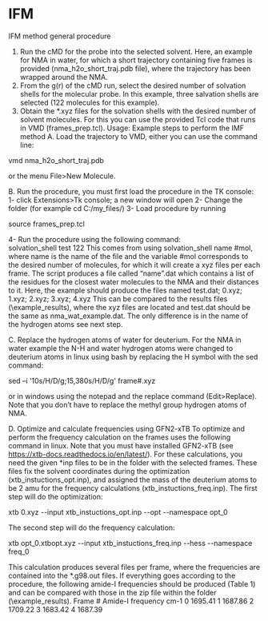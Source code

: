 # IFM
IFM method general procedure
1.	Run the cMD for the probe into the selected solvent. Here, an example for NMA in water, for which a short trajectory containing five frames is provided (nma_h2o_short_traj.pdb file), where the trajectory has been wrapped around the NMA.
2.	From the g(r) of the cMD run, select the desired number of solvation shells for the molecular probe. In this example, three salvation shells are selected (122 molecules for this example).
3.	Obtain the *.xyz files for the solvation shells with the desired number of solvent molecules. For this you can use the provided Tcl code that runs in VMD (frames_prep.tcl). Usage: 
Example steps to perform the IMF method
A.	Load the trajectory to VMD, either you can use the command line:

vmd nma_h2o_short_traj.pdb

or the menu File>New Molecule.

B.	Run the procedure, you must first load the procedure in the TK console:
1-	click Extensions>Tk console; a new window will open
2-	Change the folder (for example cd C:/my_files/)
3-	Load procedure by running

source frames_prep.tcl

4-	Run the procedure using the following command:  
solvation_shell test 122 
This comes from using solvation_shell name #mol, where name is the name of the file and the variable #mol corresponds to the desired number of molecules, for which it will create a xyz files per each frame. The script produces a file called “name”.dat which contains a list of the residues for the closest water molecules to the NMA and their distances to it. 
Here, the example should produce the files named
test.dat; 0.xyz; 1.xyz; 2.xyz; 3.xyz; 4.xyz 
This can be compared to the results files (\example_results\), where the xyz files are located and test.dat should be the same as nma_wat_example.dat. The only difference is in the name of the hydrogen atoms see next step.

C.	Replace the hydrogen atoms of water for deuterium.
For the NMA in water example the N-H and water hydrogen atoms were changed to deuterium atoms in linux using bash by replacing the H symbol with the sed command:

sed –i '10s/H/D/g;15,380s/H/D/g' frame#.xyz

or in windows using the notepad and the replace command (Edit>Replace). Note that you don’t have to replace the methyl group hydrogen atoms of NMA. 

D.	Optimize and calculate frequencies using GFN2-xTB
To optimize and perform the frequency calculation on the frames uses the following command in linux. Note that you must have installed GFN2-xTB (see https://xtb-docs.readthedocs.io/en/latest/). For these calculations, you need the given *inp files to be in the folder with the selected frames. These files fix the solvent coordinates during the optimization (xtb_instuctions_opt.inp), and assigned the mass of the deuterium atoms to be 2 amu for the frequency calculations (xtb_instuctions_freq.inp).
The first step will do the optimization:

xtb  0.xyz --input xtb_instuctions_opt.inp --opt --namespace opt_0

The second step will do the frequency calculation:

xtb opt_0.xtbopt.xyz --input xtb_instuctions_freq.inp --hess --namespace freq_0

This calculation produces several files per frame, where the frequencies are contained into the *.g98.out files. If everything goes according to the procedure, the following amide-I frequencies should be produced (Table 1) and can be compared with those in the zip file within the folder (\example_results\).
Frame #	Amide-I frequency cm-1
0	1695.41
1	1687.86
2	1709.22
3	1683.42
4	1687.39
